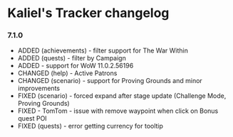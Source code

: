 # Kaliel's Tracker changelog
### 7.1.0
- ADDED (achievements) - filter support for The War Within
- ADDED (quests) - filter by Campaign
- ADDED - support for WoW 11.0.2.56196
- CHANGED (help) - Active Patrons
- CHANGED (scenario) - support for Proving Grounds and minor improvements
- FIXED (scenario) - forced expand after stage update (Challenge Mode, Proving Grounds)
- FIXED - TomTom - issue with remove waypoint when click on Bonus quest POI
- FIXED (quests) - error getting currency for tooltip
